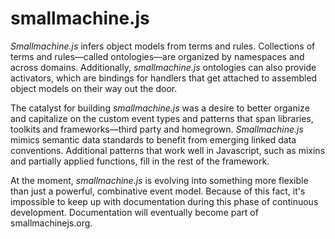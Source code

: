 # smallmachine.js #

_Smallmachine.js_ infers object models from terms and rules.  Collections of terms and rules&mdash;called ontologies&mdash;are organized by namespaces and across domains.  Additionally, _smallmachine.js_ ontologies can also provide activators, which are bindings for handlers that get attached to assembled object models on their way out the door.

The catalyst for building _smallmachine.js_ was a desire to better organize and capitalize on the custom event types and patterns that span libraries, toolkits and frameworks&mdash;third party and homegrown.  _Smallmachine.js_ mimics semantic data standards to benefit from emerging linked data conventions.  Additional patterns that work well in Javascript, such as mixins and partially applied functions, fill in the rest of the framework.

At the moment, _smallmachine.js_ is evolving into something more flexible than just a powerful, combinative event model.  Because of this fact, it's impossible to keep up with documentation during this phase of continuous development.  Documentation will eventually become part of smallmachinejs.org.

